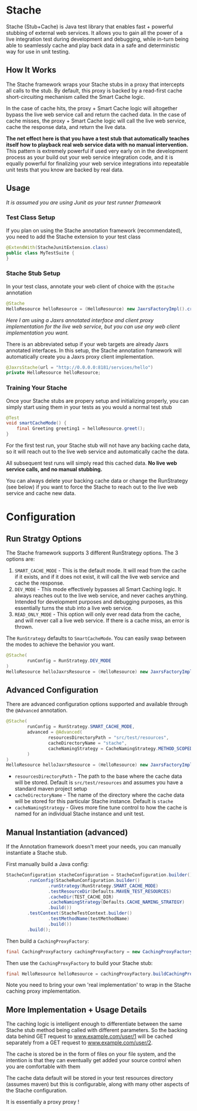 # Stache

Stache (Stub+Cache) is Java test library that enables fast + powerful stubbing 
of external web services. It allows you to gain all the power of a live integration test 
during development and debugging, while in-turn being able to seamlessly cache and play back data in 
a safe and deterministic way for use in unit testing.

## How It Works

The Stache framework wraps your Stache stubs in a proxy that intercepts all calls to the stub.
By default, this proxy is backed by a read-first cache short-circuiting mechanism called the Smart Cache logic. 

In the case of cache hits, the proxy + Smart Cache logic will altogether bypass the
live web service call and return the cached data. In the case of cache misses, the proxy + Smart Cache logic
will call the live web service, cache the response data, and return the live data.

**The net effect here is that you have a test stub that automatically teaches itself how to playback
real web service data with no manual intervention.** This pattern is extremely powerful
if used very early on in the development process as your build out your web service integration code, and it is
equally powerful for finalizing your web service integrations into repeatable unit tests that you know are backed by real data.

## Usage

*It is assumed you are using Junit as your test runner framework*

### Test Class Setup

If you plan on using the Stache annotation framework (recommendated), you need to add the Stache extension to your 
test class

```java
@ExtendWith(StacheJunitExtension.class)
public class MyTestSuite {
}
```

### Stache Stub Setup

In your test class, annotate your web client of choice with the `@Stache` annotation

```java
@Stache
HelloResource helloResource = (HelloResource) new JaxrsFactoryImpl().createJaxrsProxy("http://0.0.0.0:8181/services/hello", HelloResource.class);
```
*Here I am using a Jaxrs annotated interface and client proxy implementation for the live web service, but you can use any web client implementation you want.*

There is an abbreviated setup if your web targets are already Jaxrs annotated interfaces. In this setup, the Stache annotation framework
will automatically create you a Jaxrs proxy client implementation.

```java
@JaxrsStache(url = "http://0.0.0.0:8181/services/hello")
private HelloResource helloResource;
```

### Training Your Stache

Once your Stache stubs are propery setup and initializing properly, you can simply start using them in your tests as
you would a normal test stub

```java
@Test
void smartCacheMode() {
    final Greeting greeting1 = helloResource.greet();
}
```

For the first test run, your Stache stub will not have any backing cache data, so it will reach out to the live web 
service and automatically cache the data.

All subsequent test runs will simply read this cached data. **No live web service calls, and no manual stubbing.**

You can always delete your backing cache data or change the RunStrategy (see below) if you want to 
force the Stache to reach out to the live web service and cache new data.

# Configuration

## Run Stratgy Options

The Stache framework supports 3 different RunStrategy options. The 3 options are:

1. `SMART_CACHE_MODE` - This is the default mode. It will read from the cache if it exists, and if it does not exist, it will call the live web service and cache the response.
2. `DEV_MODE` - This mode effectively bypasses all Smart Caching logic. It always reaches out to the live web service, and never caches anything. Intended for development purposes and debugging purposes, as this essentially turns the stub into a live web service.
3. `READ_ONLY_MODE` - This option will only ever read data from the cache, and will never call a live web service. If there is a cache miss, an error is thrown.

The `RunStrategy` defaults to `SmartCacheMode`. You can easily swap between the modes to achieve the behavior you want. 

```java
@Stache(
        runConfig = RunStrategy.DEV_MODE
)
HelloResource helloJaxrsResource = (HelloResource) new JaxrsFactoryImpl().createJaxrsProxy("http://0.0.0.0:8181/services/hello", HelloResource.class);
```

## Advanced Configuration

There are advanced configuration options supported and available through the `@Advanced` annotation.

```java
@Stache(
        runConfig = RunStrategy.SMART_CACHE_MODE,
        advanced = @Advanced(
                resourcesDirectoryPath = "src/test/resources",
                cacheDirectoryName = "stache",
                cacheNamingStrategy = CacheNamingStrategy.METHOD_SCOPED
        )
)
HelloResource helloJaxrsResource = (HelloResource) new JaxrsFactoryImpl().createJaxrsProxy("http://0.0.0.0:8181/services/hello", HelloResource.class);
```
- `resourcesDirectoryPath` - The path to the base where the cache data will be stored. Default is `src/test/resources` and assumes you have a standard maven project setup
- `cacheDirectoryName` - The name of the directory where the cache data will be stored for this particular Stache instance. Default is `stache`
- `cacheNamingStrategy` - Gives more fine tune control to how the cache is named for an individual Stache instance and unit test.

## Manual Instantiation (advanced)

If the Annotation framework doesn't meet your needs, you can manually instantiate a Stache stub.

First manually build a Java config:

```java
StacheConfiguration stacheConfiguration = StacheConfiguration.builder()
        .runConfig(StacheRunConfiguration.builder()
                .runStrategy(RunStrategy.SMART_CACHE_MODE)
                .testResourceDir(Defaults.MAVEN_TEST_RESOURCES)
                .cacheDir(TEST_CACHE_DIR)
                .cacheNamingStrategy(Defaults.CACHE_NAMING_STRATEGY)
                .build())
        .testContext(StacheTestContext.builder()
                .testMethodName(testMethodName)
                .build())
        .build();
```

Then build a `CachingProxyFactory`:

```java
final CachingProxyFactory cachingProxyFactory = new CachingProxyFactory(stacheConfiguration);
```

Then use the `CachingProxyFactory` to build your Stache stub:

```java
final HelloResource helloResource = cachingProxyFactory.buildCachingProxy(realLiveImpl, HelloResource.class);
```

Note you need to bring your own 'real implementation' to wrap in the Stache caching proxy implementation. 


## More Implementation + Usage Details

The caching logic is intelligent enough to differentiate between the same Stache stub method
being called with different parameters. So the backing data behind GET request to www.example.com/user/1 will be cached
separately from a GET request to www.example.com/user/2.

The cache is stored be in the form of files on your file system, and the intention is that they 
can eventually get added your source control when you are comfortable with them

The cache data default will be stored in your test resources directory (assumes maven) but this is configurable,
along with many other aspects of the Stache configuration.

It is essentially a proxy proxy !


